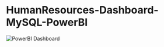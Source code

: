 # HumanResources-Dashboard-MySQL-PowerBI
![PowerBI Dashboard](https://github.com/Victoria-chama/HumanResources-MySQL-PowerBI/assets/69313395/ef41692a-1a3d-42e6-a9b5-d3bacb74fb27)

